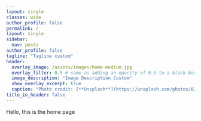 ```yaml
---
layout: single
classes: wide
author_profile: false
permalink: /
layout: single
sidebar:
  nav: posts
author_profile: false
tagline: "Tagline custom"
header:
  overlay_image: /assets/images/home-medium.jpg
  overlay_filter: 0.5 # same as adding an opacity of 0.5 to a black background
  image_description: "Image Description Custom"
  show_overlay_excerpt: true
  caption: "Photo credit: [**Unsplash**](https://unsplash.com/photos/62V7ntlKgL8)"
title_in_header: false
---
```

Hello, this is the home page
